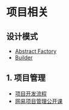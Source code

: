 # 项目相关

## 设计模式   
- [Abstract Factory](./doc/design_patterns/abstrac_factory.md)   
- [Builder](./doc/design_patterns/builder.md)    


## 1. 项目管理   
- [项目开发流程](./doc/project_manage/project_manage_model.md)   
- [网易项目管理公开课](./doc/project_manage/project_management1.md)   

